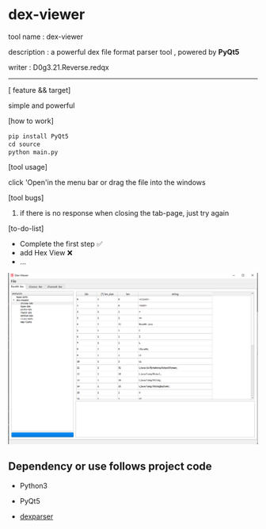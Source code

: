 # dex-viewer

tool name	: dex-viewer

description	: a powerful dex file format parser tool , powered by **PyQt5**

writer		: D0g3.21.Reverse.redqx

---



[ feature  && target]

simple and powerful 



[how to work]



```
pip install PyQt5
cd source
python main.py
```



[tool usage] 

click 'Open'in the menu bar or drag the file into the windows



[tool bugs]

1. if there is no response when closing the tab-page, just try again



[to-do-list]

- Complete the first step ✅
- add Hex View ❌
- ...



![image-20240811132351603](./img/image-20240811132351603.png)

## Dependency or use follows project code

- Python3

- PyQt5

- [dexparser](https://github.com/bunseokbot/dexparser)
